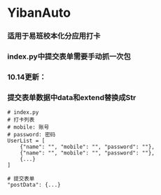 # YibanAuto
### 适用于易班校本化分应用打卡
### index.py中提交表单需要手动抓一次包

### 10.14更新：
### 提交表单数据中data和extend替换成Str


```
# index.py
# 打卡列表
# mobile: 账号
# password: 密码
UserList = [
    {"name": "", "mobile": "", "password": ""},
    {"name": "", "mobile": "", "password": ""},
    {...}
]

# 提交表单
"postData": {...}
```


